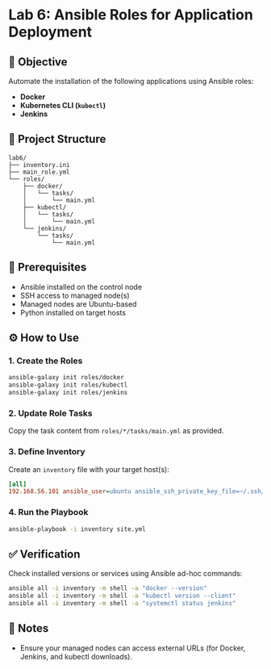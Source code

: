# Lab 6: Ansible Roles for Application Deployment

## 🎯 Objective

Automate the installation of the following applications using Ansible roles:

- **Docker**
- **Kubernetes CLI (`kubectl`)**
- **Jenkins**

## 📁 Project Structure

```
lab6/
├── inventory.ini
├── main_role.yml
└── roles/
    ├── docker/
    │   └── tasks/
    │       └── main.yml
    ├── kubectl/
    │   └── tasks/
    │       └── main.yml
    └── jenkins/
        └── tasks/
            └── main.yml
```

## 🧪 Prerequisites

- Ansible installed on the control node
- SSH access to managed node(s)
- Managed nodes are Ubuntu-based
- Python installed on target hosts

## ⚙️ How to Use

### 1. Create the Roles

```bash
ansible-galaxy init roles/docker
ansible-galaxy init roles/kubectl
ansible-galaxy init roles/jenkins
```

### 2. Update Role Tasks

Copy the task content from `roles/*/tasks/main.yml` as provided.

### 3. Define Inventory

Create an `inventory` file with your target host(s):

```ini
[all]
192.168.56.101 ansible_user=ubuntu ansible_ssh_private_key_file=~/.ssh/id_rsa
```

### 4. Run the Playbook

```bash
ansible-playbook -i inventory site.yml
```

## ✅ Verification

Check installed versions or services using Ansible ad-hoc commands:

```bash
ansible all -i inventory -m shell -a "docker --version"
ansible all -i inventory -m shell -a "kubectl version --client"
ansible all -i inventory -m shell -a "systemctl status jenkins"
```

## 📌 Notes

- Ensure your managed nodes can access external URLs (for Docker, Jenkins, and kubectl downloads).
